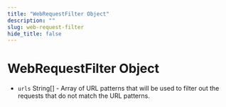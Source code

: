 ```yaml
---
title: "WebRequestFilter Object"
description: ""
slug: web-request-filter
hide_title: false
---
```


# WebRequestFilter Object

* `urls` String[] - Array of URL patterns that will be used to filter out the requests that do not match the URL patterns.
